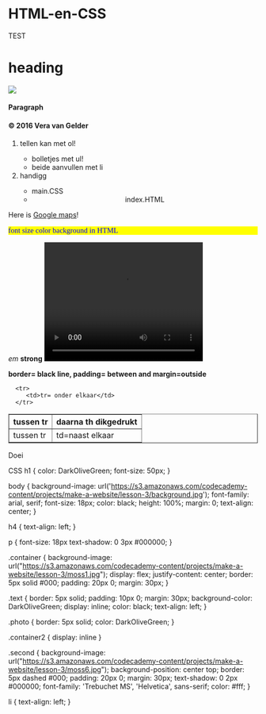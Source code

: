 # HTML-en-CSS
TEST
<!DOCTYPE html.
<html.
	<head.
		<title, hallo </title,
	<body.
	<p.

<!-- alleen zichtbaar voor maker-->

<h1> heading </h1>

<div class="container"> 

<div class="photo">
    <img src="https://media.licdn.com/mpr/mpr/shrinknp_200_200/AAEAAQAAAAAAAAPFAAAAJDY2MjU4MWMzLTY1MzUtNDYyNi04MzM1LWI1NDgzYTNmMGQ0ZA.jpg">
  </div>
  <div class="text">
    <h4><b> Paragraph</b></h4>
    <h4><b> &copy; 2016 Vera van Gelder</b></h4>
  </div>
</div>

<ol>
 <li> tellen kan met ol!</li>
    <ul>
       <li>bolletjes met ul!</li>
       <li>beide aanvullen met li </li>
    </ul>
 <li> handigg</li>
    <ul>
    <li>main.CSS</li>
    <li style="text-align:center">index.HTML</li>
    </ul>
</ol>

<div class="container2">
  <p> Here is <a href=”https://wwww.google.com/maps”>Google maps</a>!</p>
  
<p style="background-color: yellow; font-family: Cambria; color:blue; font-size: 15px"> font size color background in HTML</p>
 <em>em</em>  <strong> strong</strong>

  <video width="320" height="240" controls>
    <source src="https://s3.amazonaws.com/codecademy-content/projects/make-a-website/lesson-1/ollie.mp4" type="video/mp4"> </video>

</div>

<div class="second">
  <p> <b>border= black line, padding= between and margin=outside</b> </p>
</div>

<table border="1px">
    <thead>
               <tr> 
               <th>tussen tr</th>
               <th>daarna th dikgedrukt</th>
               </tr> 
            </thead>
  <tr>
        <td>tussen tr</td>
        <td>td=naast elkaar</td>     
     </tr>
            
      <tr>
         <td>tr= onder elkaar</td>
      </tr>
 </table>

<p id="footer">Doei</p>




CSS
h1 {
  color: DarkOliveGreen;
  font-size: 50px;
}

body {
  background-image: url('https://s3.amazonaws.com/codecademy-content/projects/make-a-website/lesson-3/background.jpg');
  font-family: arial, serif;
  font-size: 18px;
  color: black;
  height: 100%;
  margin: 0;
  text-align: center;
}

h4 {
  text-align: left;
}

p {
  font-size: 18px text-shadow: 0 3px #000000;
}

.container {
  background-image: url("https://s3.amazonaws.com/codecademy-content/projects/make-a-website/lesson-3/moss1.jpg");
  display: flex;
  justify-content: center;
  border: 5px solid #000;
  padding: 20px 0;
  margin: 30px;
}

.text {
  border: 5px solid; 
  padding: 10px 0;
  margin: 30px;
  background-color: DarkOliveGreen;
  display: inline;
  color: black;
  text-align: left;
}

.photo {
  border: 5px solid;
  color: DarkOliveGreen;
}

.container2 {
  display: inline
}

.second {
  background-image: url("https://s3.amazonaws.com/codecademy-content/projects/make-a-website/lesson-3/moss6.jpg");
  background-position: center top;
  border: 5px dashed #000;
  padding: 20px 0;
  margin: 30px;
  text-shadow: 0 2px #000000;
  font-family: 'Trebuchet MS', 'Helvetica', sans-serif;
  color: #fff;
}

li {
  text-align: left;
}
